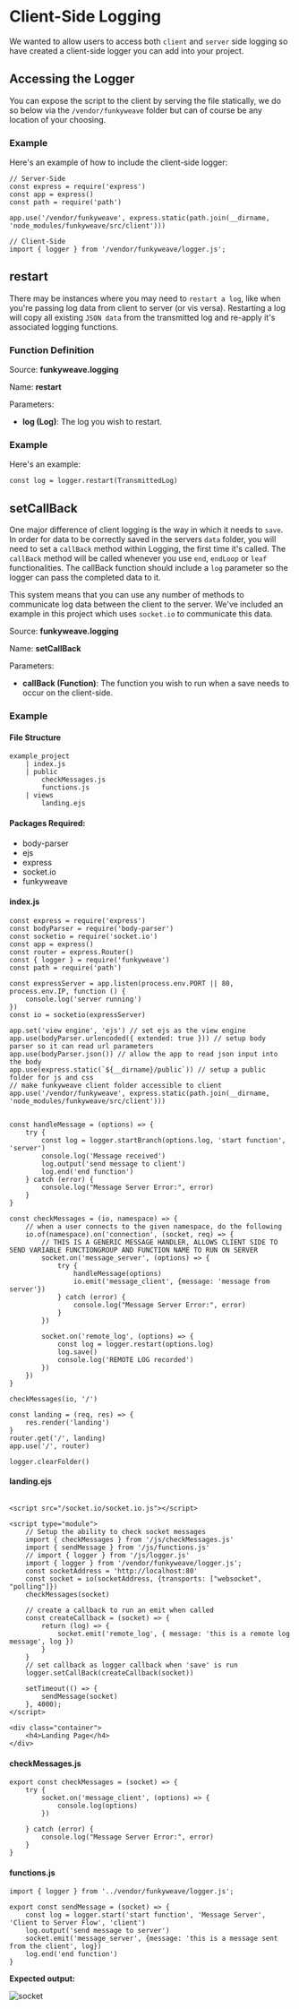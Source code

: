 
# Client-Side Logging

We wanted to allow users to access both `client` and `server` side logging so have created a client-side logger you can add into your project.

## Accessing the Logger

You can expose the script to the client by serving the file statically, we do so below via the `/vendor/funkyweave` folder but can of course be any location of your choosing.

### Example

Here's an example of how to include the client-side logger:

```
// Server-Side
const express = require('express')
const app = express()
const path = require('path')

app.use('/vendor/funkyweave', express.static(path.join(__dirname, 'node_modules/funkyweave/src/client')))

// Client-Side
import { logger } from '/vendor/funkyweave/logger.js';
```

## restart

There may be instances where you may need to `restart a log`, like when you're passing log data from client to server (or vis versa). Restarting a log will copy all existing `JSON data` from the transmitted log and re-apply it's associated logging functions. 

### Function Definition

Source: **funkyweave.logging**

Name: **restart**

Parameters: 

* **log (Log)**: The log you wish to restart.

### Example

Here's an example:

```
const log = logger.restart(TransmittedLog)
```

## setCallBack

One major difference of client logging is the way in which it needs to `save`. In order for data to be correctly saved in the servers `data` folder, you will need to set a `callBack` method within Logging, the first time it's called. The `callBack` method will be called whenever you use `end`, `endLoop` or `leaf` functionalities. The callBack function should include a `log` parameter so the logger can pass the completed data to it.

This system means that you can use any number of methods to communicate log data between the client to the server. We've included an example in this project which uses `socket.io` to communicate this data.

Source: **funkyweave.logging**

Name: **setCallBack**

Parameters: 

* **callBack (Function)**: The function you wish to run when a save needs to occur on the client-side.

### Example

#### File Structure
```
example_project
	| index.js
	| public
		checkMessages.js
		functions.js
	| views
		landing.ejs

```

#### Packages Required:

* body-parser
* ejs
* express
* socket.io
* funkyweave


#### index.js

```
const express = require('express')
const bodyParser = require('body-parser')
const socketio = require('socket.io')
const app = express()
const router = express.Router()
const { logger } = require('funkyweave')
const path = require('path')

const expressServer = app.listen(process.env.PORT || 80, process.env.IP, function () {
	console.log('server running')
})
const io = socketio(expressServer)

app.set('view engine', 'ejs') // set ejs as the view engine
app.use(bodyParser.urlencoded({ extended: true })) // setup body parser so it can read url parameters
app.use(bodyParser.json()) // allow the app to read json input into the body
app.use(express.static(`${__dirname}/public`)) // setup a public folder for js and css
// make funkyweave client folder accessible to client
app.use('/vendor/funkyweave', express.static(path.join(__dirname, 'node_modules/funkyweave/src/client')))


const handleMessage = (options) => {
	try {
		const log = logger.startBranch(options.log, 'start function', 'server')
		console.log('Message received')
		log.output('send message to client')
		log.end('end function')
	} catch (error) {
		console.log("Message Server Error:", error)
	}	
}

const checkMessages = (io, namespace) => {
	// when a user connects to the given namespace, do the following
	io.of(namespace).on('connection', (socket, req) => {
		// THIS IS A GENERIC MESSAGE HANDLER, ALLOWS CLIENT SIDE TO SEND VARIABLE FUNCTIONGROUP AND FUNCTION NAME TO RUN ON SERVER
		socket.on('message_server', (options) => {
			try {
				handleMessage(options)
				io.emit('message_client', {message: 'message from server'})
			} catch (error) {
				console.log("Message Server Error:", error)
			}
		})

		socket.on('remote_log', (options) => {
			const log = logger.restart(options.log)
			log.save()			
			console.log('REMOTE LOG recorded')
		})
	})
}

checkMessages(io, '/')

const landing = (req, res) => {
	res.render('landing')
}
router.get('/', landing)
app.use('/', router)

logger.clearFolder()
```

#### landing.ejs

```

<script src="/socket.io/socket.io.js"></script>

<script type="module">
	// Setup the ability to check socket messages
	import { checkMessages } from '/js/checkMessages.js'
	import { sendMessage } from '/js/functions.js'
	// import { logger } from '/js/logger.js'
	import { logger } from '/vendor/funkyweave/logger.js';
	const socketAddress = 'http://localhost:80'
	const socket = io(socketAddress, {transports: ["websocket", "polling"]})
	checkMessages(socket)
	
	// create a callback to run an emit when called
	const createCallback = (socket) => {
		return (log) => {
			socket.emit('remote_log', { message: 'this is a remote log message', log })
		}
	}
	// set callback as logger callback when 'save' is run
	logger.setCallBack(createCallback(socket))

    setTimeout(() => {
		sendMessage(socket)
    }, 4000);	
</script>

<div class="container">
	<h4>Landing Page</h4>
</div>
```

#### checkMessages.js

```
export const checkMessages = (socket) => {
	try {
		socket.on('message_client', (options) => {
			console.log(options)
		})

	} catch (error) {
		console.log("Message Server Error:", error)
	}
}
```

#### functions.js

```
import { logger } from '../vendor/funkyweave/logger.js';

export const sendMessage = (socket) => {
	const log = logger.start('start function', 'Message Server', 'Client to Server Flow', 'client')
	log.output('send message to server')
	socket.emit('message_server', {message: 'this is a message sent from the client', log})
	log.end('end function')
}
```

**Expected output:**

<img src="../images/socket.png" alt="socket"/>